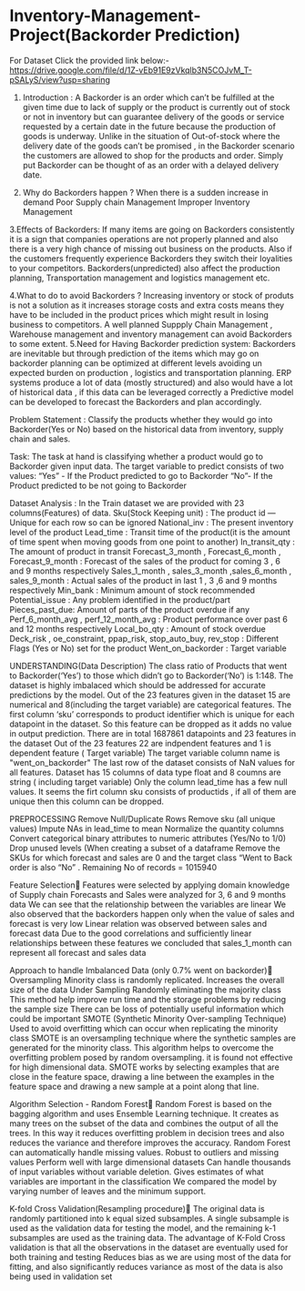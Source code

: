 # Inventory-Management-Project(Backorder Prediction)
For Dataset Click the provided link below:-
https://drive.google.com/file/d/1Z-vEb91E9zVkqlb3N5COJvM_T-pSALyS/view?usp=sharing


1. Introduction :
A Backorder is an order which can’t be fulfilled at the given time due to lack of supply or the product is currently out of stock or not in inventory but can guarantee delivery of the goods or service requested by a certain date in the future because the production of goods  is underway. Unlike in the situation of Out-of-stock where the delivery date of the goods can’t be promised , in the Backorder scenario the customers are allowed to shop for the products and order. Simply put Backorder can be thought of as an order with a delayed delivery date.

2. Why do Backorders happen ?
When there is a sudden increase in demand 
Poor Supply chain Management
Improper Inventory Management

3.Effects of Backorders:
If many items are going on Backorders consistently it is a sign that companies operations are not properly planned and also there is a very high chance of missing out business on the products.
Also if the customers frequently experience Backorders they switch their loyalities to your competitors.
Backorders(unpredicted) also affect the production planning, Transportation management and logistics management etc.


4.What to do to avoid Backorders ?
Increasing inventory or stock of produts is not a solution as it increases storage costs and extra costs means they have to be included in the product prices which might result in losing business to competitors.
A well planned Suppply Chain Management , Warehouse management and inventory management can avoid Backorders to some extent.
5.Need for Having Backorder prediction system:
Backorders are inevitable but through prediction of the items which may go on backorder planning can be optimized at different levels avoiding un expected burden on production , logistics and transportation planning.
ERP systems produce a lot of data (mostly structured) and also would have a lot of historical data , if this data can be leveraged correctly a Predictive model can be developed to forecast the Backorders and plan accordingly.

Problem Statement :
Classify the products whether they would go into Backorder(Yes or No) based on the historical data from inventory, supply chain and sales.


Task:
The task at hand is classifying whether a product would go to Backorder given input data.
The target variable to predict consists of two values:
“Yes” - If the Product predicted to go to Backorder
“No”- If the Product predicted to be not going to Backorder

Dataset Analysis :
In the Train dataset we are provided with 23 columns(Features) of data.
Sku(Stock Keeping unit) : The product id — Unique for each row so can be ignored
National_inv : The present inventory level of the product
Lead_time : Transit time of the product(it is the amount of time spent when moving goods from one point to another)
In_transit_qty : The amount of product in transit
Forecast_3_month , Forecast_6_month , Forecast_9_month : Forecast of the sales of the product for coming 3 , 6 and 9 months respectively
Sales_1_month , sales_3_month ,sales_6_month , sales_9_month : Actual sales of the product in last 1 , 3 ,6 and 9 months respectively
Min_bank : Minimum amount of stock recommended
Potential_issue : Any problem identified in the product/part
Pieces_past_due: Amount of parts of the product overdue if any
Perf_6_month_avg , perf_12_month_avg : Product performance over past 6 and 12 months respectively
Local_bo_qty : Amount of stock overdue
Deck_risk , oe_constraint, ppap_risk, stop_auto_buy, rev_stop : Different Flags (Yes or No) set for the product
Went_on_backorder : Target variable

UNDERSTANDING(Data Description)
The class ratio of Products that went to Backorder(‘Yes’) to those which didn’t go to Backorder(‘No’) is 1:148.
The dataset is highly imbalaced which should be addressed for accurate predictions by the model.
Out of the 23 features given in the dataset 15 are numerical and 8(including the target variable) are categorical features. The first column ‘sku’ corresponds to product identifier which is unique for each datapoint in the dataset. So this feature can be dropped as it adds no value in output prediction.
There are in total 1687861 datapoints and 23 features in the dataset
Out of the 23 features 22 are indpendent features and 1 is dependent feature ( Target variable)
The target variable column name is "went_on_backorder"
The last row of the dataset consists of NaN values for all features.
Dataset has 15 columns of data type float and 8 coumns are string ( including target variable)
Only the column lead_time has a few null values.
It seems the firt column sku consists of productids , if all of them are unique then this column can be dropped.

PREPROCESSING
Remove Null/Duplicate Rows
Remove sku (all unique values)
Impute NAs in lead_time to mean
Normalize the quantity columns
Convert categorical binary attributes to numeric attributes (Yes/No to 1/0)
Drop unused levels (When creating a subset of a dataframe
Remove the SKUs for which forecast and sales are 0 and the target class “Went to Back order is also “No” . Remaining No of records = 1015940


Feature Selection
Features were selected by applying domain knowledge of Supply chain
Forecasts and Sales were analyzed for 3, 6 and 9 months data
We can see that the relationship between the variables are linear
We also observed that the backorders happen only when the value of sales and forecast is very low
Linear relation was observed between sales and forecast data
Due to the good correlations and sufficiently linear relationships between these features we concluded that sales_1_month can represent all forecast and sales data

Approach to handle Imbalanced Data (only 0.7% went on backorder)
Oversampling
Minority class is randomly replicated.
Increases the overall size of the data
Under Sampling
Randomly eliminating the majority class
This method help improve run time and the storage problems by reducing the sample size
There can be loss of potentially useful information which could be important 
SMOTE (Synthetic Minority Over-sampling Technique)
Used to avoid overfitting which can occur when replicating the minority class
SMOTE is an oversampling technique where the synthetic samples are generated for the minority class. This algorithm helps to overcome the overfitting problem posed by random oversampling.
it is found not effective for high dimensional data.
SMOTE works by selecting examples that are close in the feature space, drawing a line between the examples in the feature space and drawing a new sample at a point along that line.

Algorithm Selection - Random Forest
Random Forest is based on the bagging algorithm and uses Ensemble Learning technique. It creates as many trees on the subset of the data and combines the output of all the trees. In this way it reduces overfitting problem in decision trees and also reduces the variance and therefore improves the accuracy.
Random Forest can automatically handle missing values.
Robust to outliers and missing values
Perform well with large dimensional datasets
Can handle thousands of input variables without variable deletion.
 Gives estimates of what variables are important in the classification
 We compared the model by varying number of leaves and the minimum support.

K-fold Cross Validation(Resampling procedure)
The original data is randomly partitioned into k equal sized subsamples.
A single subsample is used as the validation data for testing the model, and the remaining k-1 subsamples are used as the training data.
The advantage of K-Fold Cross validation is that all the observations in the dataset are eventually used for both training and testing
Reduces bias as we are using most of the data for fitting, and also significantly reduces variance as most of the data is also being used in validation set



